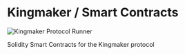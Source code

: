 # Kingmaker / Smart Contracts
![Kingmaker Protocol Runner](https://github.com/ARM-Finance/kingmaker/workflows/Kingmaker%20Protocol%20Runner/badge.svg)

Solidity Smart Contracts for the Kingmaker protocol
